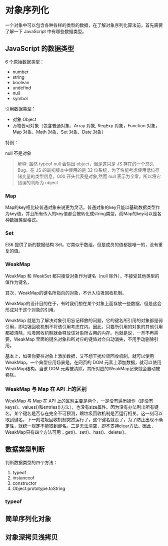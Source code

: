 # 对象序列化


一个对象中可以包含各种各样的类型的数据，在了解对象序列化算法前，首先需要了解一下 JavaScript 中有哪些数据类型。

## JavaScript 的数据类型

6 个原始数据类型：

- number
- string
- boolean
- undefind
- null
- symbol

引用数据类型：

- 对象 Object
- 万物皆可对象（包含普通对象、Array 对象, RegExp 对象，Function 对象，Map 对象、Math 对象、Set 对象、Date 对象）


特例：

null 不是对象

> 解释: 虽然 typeof null 会输出 object，但是这只是 JS 存在的一个悠久 Bug。在 JS 的最初版本中使用的是 32 位系统，为了性能考虑使用低位存储变量的类型信息，000 开头代表是对象,然而 null 表示为全零，所以将它错误的判断为 object

### Map

Map的key相比较普通对象来说更为灵活，普通对象的key只能以基础数据类型作为key值，并且所有传入的key值都会被转化成string类型，而Map的key可以是各种数据类型格式。

### Set

ES6 提供了新的数据结构 Set。它类似于数组，但是成员的值都是唯一的，没有重复的值。

### WeakMap

WeakMap 和 WeakSet 都只接受对象作为键名（null 除外），不接受其他类型的值作为键名，

其次，WeakMap的键名所指向的对象，不计入垃圾回收机制。

WeakMap的设计目的在于，有时我们想在某个对象上面存放一些数据，但是这会形成对于这个对象的引用。

WeakMap 就是为了解决对象引用忘记释放的问题，它的键名所引用的对象都是弱引用，即垃圾回收机制不将该引用考虑在内。因此，只要所引用的对象的其他引用都被清除，垃圾回收机制就会释放该对象所占用的内存。也就是说，一旦不再需要，WeakMap 里面的键名对象和所对应的键值对会自动消失，不用手动删除引用。

基本上，如果你要往对象上添加数据，又不想干扰垃圾回收机制，就可以使用 WeakMap。一个典型应用场景是，在网页的 DOM 元素上添加数据，就可以使用WeakMap结构。当该 DOM 元素被清除，其所对应的WeakMap记录就会自动被移除。

### WeakMap 与 Map 在 API 上的区别

WeakMap 与 Map 在 API 上的区别主要是两个，一是没有遍历操作（即没有keys()、values()和entries()方法），也没有size属性。因为没有办法列出所有键名，某个键名是否存在完全不可预测，跟垃圾回收机制是否运行相关。这一刻可以取到键名，下一刻垃圾回收机制突然运行了，这个键名就没了，为了防止出现不确定性，就统一规定不能取到键名。二是无法清空，即不支持clear方法。因此，WeakMap只有四个方法可用：get()、set()、has()、delete()。


## 数据类型判断

判断数据类型的四个方法：

1. typeof 
2. instanceof 
3. constructor
4. Object.prototype.toString


### typeof

## 简单序列化对象

## 对象深拷贝浅拷贝



